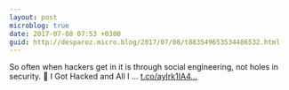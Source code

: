 ```yaml
---
layout: post
microblog: true
date: 2017-07-08 07:53 +0300
guid: http://desparoz.micro.blog/2017/07/08/t883549653534486532.html
---
```

So often when hackers get in it is through social engineering, not holes in security. 🔗 I Got Hacked and All I ... [t.co/ayIrk1IA4...](https://t.co/ayIrk1IA4J)
